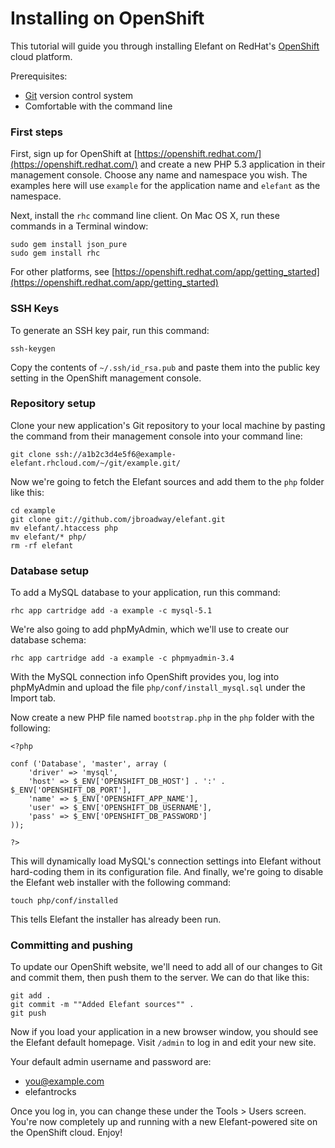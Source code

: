 # Installing on OpenShift

This tutorial will guide you through installing Elefant on RedHat's [OpenShift](https://openshift.redhat.com/) cloud platform.

Prerequisites:

* [Git](http://git-scm.com/) version control system
* Comfortable with the command line

### First steps

First, sign up for OpenShift at [https://openshift.redhat.com/](https://openshift.redhat.com/) and create a new PHP 5.3 application in their management console. Choose any name and namespace you wish. The examples here will use `example` for the application name and `elefant` as the namespace.

Next, install the `rhc` command line client. On Mac OS X, run these commands in a Terminal window:

	sudo gem install json_pure
	sudo gem install rhc

For other platforms, see [https://openshift.redhat.com/app/getting_started](https://openshift.redhat.com/app/getting_started)

### SSH Keys

To generate an SSH key pair, run this command:

	ssh-keygen

Copy the contents of `~/.ssh/id_rsa.pub` and paste them into the
public key setting in the OpenShift management console.

### Repository setup

Clone your new application's Git repository to your local machine by pasting the command from their management console into your command line:

	git clone ssh://a1b2c3d4e5f6@example-elefant.rhcloud.com/~/git/example.git/

Now we're going to fetch the Elefant sources and add them to
the `php` folder like this:

	cd example
	git clone git://github.com/jbroadway/elefant.git
	mv elefant/.htaccess php
	mv elefant/* php/
	rm -rf elefant

### Database setup

To add a MySQL database to your application, run this command:

	rhc app cartridge add -a example -c mysql-5.1

We're also going to add phpMyAdmin, which we'll use to create our database schema:

	rhc app cartridge add -a example -c phpmyadmin-3.4

With the MySQL connection info OpenShift provides you, log into phpMyAdmin and upload the file `php/conf/install_mysql.sql` under the Import tab.

Now create a new PHP file named `bootstrap.php` in the `php` folder with the following:

	<?php
	
	conf ('Database', 'master', array (
		'driver' => 'mysql',
		'host' => $_ENV['OPENSHIFT_DB_HOST'] . ':' . $_ENV['OPENSHIFT_DB_PORT'],
		'name' => $_ENV['OPENSHIFT_APP_NAME'],
		'user' => $_ENV['OPENSHIFT_DB_USERNAME'],
		'pass' => $_ENV['OPENSHIFT_DB_PASSWORD']
	));
	
	?>

This will dynamically load MySQL's connection settings into Elefant without hard-coding them in its configuration file. And finally, we're going to disable the Elefant web installer with the following command:

	touch php/conf/installed

This tells Elefant the installer has already been run.

### Committing and pushing

To update our OpenShift website, we'll need to add all of our changes
to Git and commit them, then push them to the server. We can do that
like this:

	git add .
	git commit -m ""Added Elefant sources"" .
	git push

Now if you load your application in a new browser window, you should
see the Elefant default homepage. Visit `/admin` to log in and edit your new site.

Your default admin username and password are:

* you@example.com
* elefantrocks

Once you log in, you can change these under the Tools > Users screen. You're now completely up and running with a new Elefant-powered site on the OpenShift cloud. Enjoy!